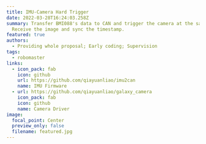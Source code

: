 ```yaml
---
title: IMU-Camera Hard Trigger
date: 2022-03-28T16:24:03.258Z
summary: Transfer BMI088's data to CAN and trigger the camera at the same time.
  Receive the image and sync the timestamp.
featured: true
authors:
  - Providing whole proposal; Early coding; Supervision
tags:
  - robomaster
links:
  - icon_pack: fab
    icon: github
    url: https://github.com/qiayuanliao/imu2can
    name: IMU Firmware
  - url: https://github.com/qiayuanliao/galaxy_camera
    icon_pack: fab
    icon: github
    name: Camera Driver
image:
  focal_point: Center
  preview_only: false
  filename: featured.jpg
---
```

